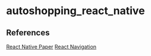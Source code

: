 # autoshopping_react_native

## References
[React Native Paper](https://callstack.github.io/react-native-paper/index.html)
[React Navigation](https://reactnavigation.org/docs/getting-started)
